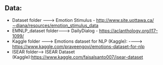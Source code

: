 ## Data:
- Dataset folder ---> Emotion Stimulus - http://www.site.uottawa.ca/∼diana/resources/emotion_stimulus_data
- EMNLP_dataset folder--->  DailyDialog   - https://aclanthology.org/I17-1099/
- Kaggle folder ---> Emotions dataset for NLP (Kaggle): ----> https://www.kaggle.com/praveengovi/emotions-dataset-for-nlp
- ISEAR folder--> ISEAR Dataset (Kaggle):https://www.kaggle.com/faisalsanto007/isear-dataset
